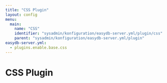 ```yaml
---
title: "CSS Plugin"
layout: config
menu:
  main:
    name: "CSS"
    identifier: "sysadmin/konfiguration/easydb-server.yml/plugin/css"
    parent: "sysadmin/konfiguration/easydb-server.yml/plugin"
easydb-server.yml:
  - plugins.enable.base.css
---
```

# CSS Plugin